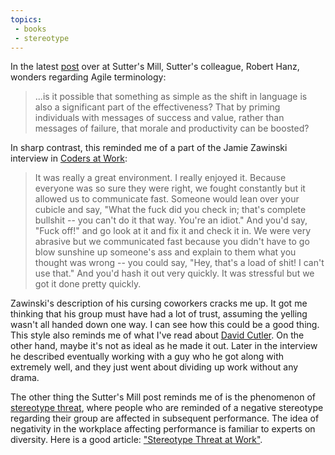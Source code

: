 ```yaml
---
topics:
 - books
 - stereotype
---
```


In the latest <a href="http://herbsutter.wordpress.com/2009/12/11/guest-blog-words-matter/">post</a> over at Sutter's Mill, Sutter's colleague, Robert Hanz, wonders regarding Agile terminology:

<blockquote>...is it possible that something as simple as the shift in language is also a significant part of the effectiveness? That by priming individuals with messages of success and value, rather than messages of failure, that morale and productivity can be boosted?</blockquote>

In sharp contrast, this reminded me of a part of the Jamie Zawinski interview in <a href="http://www.amazon.com/Coders-at-Work-Peter-Seibel/dp/1430219483/ref=sr_1_1?ie=UTF8&amp;s=books&amp;qid=1260601509&amp;sr=1-1">Coders at Work</a>:

<blockquote>It was really a great environment.  I really enjoyed it.  Because everyone was so sure they were right, we fought constantly but it allowed us to communicate fast.  Someone would lean over your cubicle and say, "What the fuck did you check in; that's complete bullshit -- you can't do it that way.  You're an idiot."  And you'd say, "Fuck off!" and go look at it and fix it and check it in.  We were very abrasive but we communicated fast because you didn't have to go blow sunshine up someone's ass and explain to them what you thought was wrong -- you could say, "Hey, that's a load of shit!  I can't use that."  And you'd hash it out very quickly.  It was stressful but we got it done pretty quickly.
</blockquote>

Zawinski's description of his cursing coworkers cracks me up.   It got me thinking that his group must have had a lot of trust, assuming the yelling wasn't all handed down one way.  I can see how this could be a good thing.  This style also reminds me of what I've read about <a href="http://www.amazon.com/Show-Stopper-Breakneck-Generation-Microsoft/dp/0029356717/ref=sr_1_1?ie=UTF8&amp;s=books&amp;qid=1260603182&amp;sr=1-1">David Cutler</a>.   On the other hand, maybe it's not as ideal as he made it out.  Later in the interview he described eventually working with a guy who he got along with extremely well, and they just went about dividing up work without any drama.

The other thing the Sutter's Mill post reminds me of is the phenomenon of <a href="http://en.wikipedia.org/wiki/Stereotype_threat">stereotype threat</a>, where people who are reminded of a negative stereotype regarding their group are affected in subsequent performance.  The idea of negativity in the workplace affecting performance is familiar to experts on diversity.  Here is a good article: <a href="http://www.wu.ac.at/gender/lehre/roberson_kulik.pdf">"Stereotype Threat at Work"</a>.

